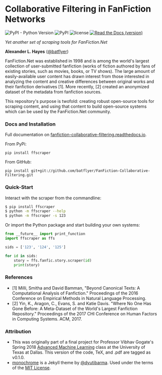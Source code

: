 # Collaborative Filtering in FanFiction Networks

![PyPI - Python Version](https://img.shields.io/pypi/pyversions/ffscraper.svg?style=flat-square) ![PyPI](https://img.shields.io/pypi/v/ffscraper.svg?style=flat-square) ![license](https://img.shields.io/pypi/l/ffscraper.svg?style=flat-square) [![Read the Docs (version)](https://img.shields.io/readthedocs/fanfiction-collaborative-filtering/stable.svg?style=flat-square)](http://fanfiction-collaborative-filtering.readthedocs.io/en/latest/)

*Yet another set of scraping tools for FanFiction.Net*

**Alexander L. Hayes** ([@batflyer](https://github.com/batflyer))

FanFiction.Net was established in 1998 and is among the world's largest collection of user-submitted fanfiction (works of fiction authored by fans of existing stories, such as movies, books, or TV shows). The large amount of easily-available user content has drawn interest from those interested in analyzing the content and creative differences between original works and their fanfiction derivatives [1]. More recently, [2] created an anonymized dataset of the metadata from fanfiction sources.

This repository's purpose is twofold: creating robust open-source tools for scraping content, and using that content to build open-source systems which can be used by the FanFiction.Net community.

### Docs and Installation

Full documentation on [fanfiction-collaborative-filtering.readthedocs.io](http://fanfiction-collaborative-filtering.readthedocs.io/en/latest/).

From PyPi:

```
pip install ffscraper
```

From GitHub:

```
pip install git+git://github.com/batflyer/FanFiction-Collaborative-Filtering.git
```

### Quick-Start

Interact with the scraper from the commandline:

```bash
$ pip install ffscraper
$ python -m ffscraper --help
$ python -m ffscraper -s 123
```

Or import the Python package and start building your own systems:

```python
from __future__ import print_function
import ffscraper as ffs

sids = ['123', '124', '125']

for id in sids:
    story = ffs.fanfic.story.scraper(id)
    print(story)
```

### References

* [1] Milli, Smitha and David Bamman, "Beyond Canonical Texts: A Computational Analysis of Fanfiction." Proceedings of the 2016 Conference on Empirical Methods in Natural Language Processing.
* [2] Yin, K., Aragon, C., Evans, S. and Katie Davis. "Where No One Has Gone Before: A Meta-Dataset of the World's Largest Fanfiction Repository." Proceedings of the 2017 CHI Conference on Human Factors in Computing Systems. ACM, 2017.

### Attribution

* This was originally part of a final project for Professor Vibhav Gogate's Spring 2018 [Advanced Machine Learning](http://www.hlt.utdallas.edu/~vgogate/ml/2018s/index.html) class at the University of Texas at Dallas. This version of the code, TeX, and .pdf are tagged as v0.1.0.
* [monochrome](https://github.com/dyutibarma/monochrome) is a Jekyll theme by [@dyutibarma](https://github.com/dyutibarma/). Used under the terms of the [MIT License](https://github.com/dyutibarma/monochrome/blob/master/license.md).
